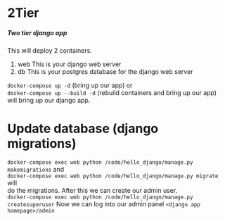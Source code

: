 # 2Tier
##### Two tier django app
This will deploy 2 containers.
1. web
This is your django web server
2. db
This is your postgres database for the django web server

`docker-compose up -d` (bring up our app) or  
`docker-compose up --build -d` (rebuild containers and bring up our app)  
will bring up our django app.  

# Update database (django migrations)
`docker-compose exec web python /code/hello_django/manage.py makemigrations` and  
`docker-compose exec web python /code/hello_django/manage.py migrate` will  
do the migrations. After this we can create our admin user.  
`docker-compose exec web python /code/hello_django/manage.py createsuperuser`
Now we can log into our admin panel
`<django app homepage>/admin`
